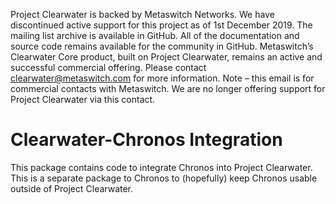Project Clearwater is backed by Metaswitch Networks.  We have discontinued active support for this project as of 1st December 2019.  The mailing list archive is available in GitHub.  All of the documentation and source code remains available for the community in GitHub.  Metaswitch’s Clearwater Core product, built on Project Clearwater, remains an active and successful commercial offering.  Please contact clearwater@metaswitch.com for more information. Note – this email is for commercial contacts with Metaswitch.  We are no longer offering support for Project Clearwater via this contact.

# Clearwater-Chronos Integration

This package contains code to integrate Chronos into Project Clearwater.  This
is a separate package to Chronos to (hopefully) keep Chronos usable outside of
Project Clearwater.
